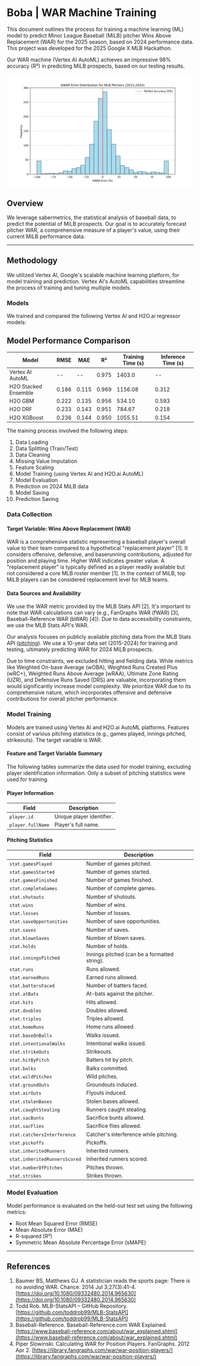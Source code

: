 # Boba | WAR Machine Training

This document outlines the process for training a machine learning (ML) model to predict Minor League Baseball (MiLB) pitcher Wins Above Replacement (WAR) for the 2025 season, based on 2024 performance data. This project was developed for the 2025 Google X MLB Hackathon.

Our WAR machine (Vertex AI AutoML) achieves an impressive 98% accuracy (R²) in predicting MiLB prospects, based on our testing results.

![bWAR Histogram](bwar_histogram.jpg)

## Overview

We leverage sabermetrics, the statistical analysis of baseball data, to predict the potential of MiLB prospects. Our goal is to accurately forecast pitcher WAR, a comprehensive measure of a player's value, using their current MiLB performance data.

---

## Methodology

We utilized Vertex AI, Google's scalable machine learning platform, for model training and prediction. Vertex AI's AutoML capabilities streamline the process of training and tuning multiple models.

### Models

We trained and compared the following Vertex AI and H2O.ai regressor models:

## Model Performance Comparison

| Model         | RMSE  | MAE  | R²   | Training Time (s) | Inference Time (s) |
|------------------------|--------|--------|--------|------------------|------------------|
| Vertex AI AutoML | -- | -- | 0.975 | 1403.0 | -- |
| H2O Stacked Ensemble | 0.186 | 0.115 | 0.969 | 1156.08     | 0.312      |
| H2O GBM        | 0.222 | 0.135 | 0.956 | 534.10      | 0.593      |
| H2O DRF        | 0.233 | 0.143 | 0.951 | 784.67      | 0.218      |
| H2O XGBoost     | 0.236 | 0.144 | 0.950 | 1055.51     | 0.154      |

The training process involved the following steps:

1. Data Loading
2. Data Splitting (Train/Test)
3. Data Cleaning
4. Missing Value Imputation
5. Feature Scaling
6. Model Training (using Vertex AI and H2O.ai AutoML)
7. Model Evaluation
8. Prediction on 2024 MiLB data
9. Model Saving
10. Prediction Saving

### Data Collection

#### Target Variable: Wins Above Replacement (WAR)

WAR is a comprehensive statistic representing a baseball player's overall value to their team compared to a hypothetical "replacement player" [1]. It considers offensive, defensive, and baserunning contributions, adjusted for position and playing time. Higher WAR indicates greater value. A "replacement player" is typically defined as a player readily available but not considered a core MLB roster member [1]. In the context of MiLB, top MiLB players can be considered replacement level for MLB teams.

#### Data Sources and Availability

We use the WAR metric provided by the MLB Stats API [2]. It's important to note that WAR calculations can vary (e.g., FanGraphs WAR (fWAR) [3], Baseball-Reference WAR (bWAR) [4]). Due to data accessibility constraints, we use the MLB Stats API's WAR.

Our analysis focuses on publicly available pitching data from the MLB Stats API ([pitching](https://statsapi.mlb.com/api/v1/stats?stats=sabermetrics&group=pitching&sportId=1&season=2024&playerPool=ALL&limit=50&offset=50)). We use a 10-year data set (2015-2024) for training and testing, ultimately predicting WAR for 2024 MiLB prospects.

Due to time constraints, we excluded hitting and fielding data. While metrics like Weighted On-base Average (wOBA), Weighted Runs Created Plus (wRC+), Weighted Runs Above Average (wRAA), Ultimate Zone Rating (UZR), and Defensive Runs Saved (DRS) are valuable, incorporating them would significantly increase model complexity. We prioritize WAR due to its comprehensive nature, which incorporates offensive and defensive contributions for overall pitcher performance.

### Model Training

Models are trained using Vertex AI and H2O.ai AutoML platforms. Features consist of various pitching statistics (e.g., games played, innings pitched, strikeouts). The target variable is WAR.

#### Feature and Target Variable Summary

The following tables summarize the data used for model training, excluding player identification information. Only a subset of pitching statistics were used for training.

#### Player Information

| Field     | Description        |
|----------------|---------------------------|
| `player.id`  | Unique player identifier. |
| `player.fullName`| Player's full name.    |

#### Pitching Statistics

| Field           | Description                  |
|---------------------------|-------------------------------------------------|
| `stat.gamesPlayed`    | Number of games pitched.            |
| `stat.gamesStarted`    | Number of games started.            |
| `stat.gamesFinished`   | Number of games finished.            |
| `stat.completeGames`   | Number of complete games.            |
| `stat.shutouts`      | Number of shutouts.               |
| `stat.wins`        | Number of wins.                 |
| `stat.losses`       | Number of losses.                |
| `stat.saveOpportunities` | Number of save opportunities.          |
| `stat.saves`       | Number of saves.                |
| `stat.blownSaves`     | Number of blown saves.             |
| `stat.holds`       | Number of holds.                |
| `stat.inningsPitched`   | Innings pitched (can be a formatted string).  |
| `stat.runs`        | Runs allowed.                  |
| `stat.earnedRuns`     | Earned runs allowed.              |
| `stat.battersFaced`    | Number of batters faced.            |
| `stat.atBats`       | At-bats against the pitcher.          |
| `stat.hits`        | Hits allowed.                  |
| `stat.doubles`      | Doubles allowed.                |
| `stat.triples`      | Triples allowed.                |
| `stat.homeRuns`      | Home runs allowed.               |
| `stat.baseOnBalls`    | Walks issued.                  |
| `stat.intentionalWalks`  | Intentional walks issued.            |
| `stat.strikeOuts`     | Strikeouts.                   |
| `stat.hitByPitch`     | Batters hit by pitch.              |
| `stat.balks`       | Balks committed.                |
| `stat.wildPitches`    | Wild pitches.                  |
| `stat.groundOuts`     | Groundouts induced.               |
| `stat.airOuts`      | Flyouts induced.                |
| `stat.stolenBases`    | Stolen bases allowed.              |
| `stat.caughtStealing`   | Runners caught stealing.            |
| `stat.sacBunts`      | Sacrifice bunts allowed.            |
| `stat.sacFlies`      | Sacrifice flies allowed.            |
| `stat.catchersInterference`| Catcher's interference while pitching.     |
| `stat.pickoffs`      | Pickoffs.                    |
| `stat.inheritedRunners`  | Inherited runners.               |
| `stat.inheritedRunnersScored`| Inherited runners scored.          |
| `stat.numberOfPitches`  | Pitches thrown.                 |
| `stat.strikes`      | Strikes thrown.                 |

### Model Evaluation

Model performance is evaluated on the held-out test set using the following metrics:

* Root Mean Squared Error (RMSE)
* Mean Absolute Error (MAE)
* R-squared (R²)
* Symmetric Mean Absolute Percentage Error (sMAPE)

---

## References

1. Baumer BS, Matthews GJ. A statistician reads the sports page: There is no avoiding WAR. Chance. 2014 Jul 3;27(3):41-4. [https://doi.org/10.1080/09332480.2014.965630](https://doi.org/10.1080/09332480.2014.965630)
2. Todd Rob. MLB-StatsAPI – GitHub Repository. [https://github.com/toddrob99/MLB-StatsAPI](https://github.com/toddrob99/MLB-StatsAPI)
3. Baseball-Reference. Baseball-Reference.com WAR Explained. [https://www.baseball-reference.com/about/war_explained.shtml](https://www.baseball-reference.com/about/war_explained.shtml)
4. Piper Slowinski. Calculating WAR for Position Players. FanGraphs. 2012 Apr 2. [https://library.fangraphs.com/war/war-position-players/](https://library.fangraphs.com/war/war-position-players/)
